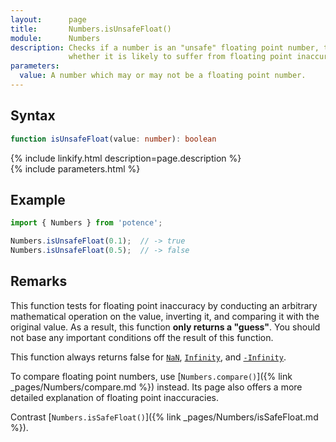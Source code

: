 ```yaml
---
layout:      page
title:       Numbers.isUnsafeFloat()
module:      Numbers
description: Checks if a number is an "unsafe" floating point number, that is
             whether it is likely to suffer from floating point inaccuracies.
parameters:
  value: A number which may or may not be a floating point number.
---
```

## Syntax

```ts
function isUnsafeFloat(value: number): boolean
```

<div class="description">{% include linkify.html description=page.description %}</div>
{% include parameters.html %}

## Example

```ts
import { Numbers } from 'potence';

Numbers.isUnsafeFloat(0.1);  // -> true
Numbers.isUnsafeFloat(0.5);  // -> false
```

## Remarks

This function tests for floating point inaccuracy by conducting an arbitrary
mathematical operation on the value, inverting it, and comparing it with the
original value. As a result, this function **only returns a "guess"**. You
should not base any important conditions off the result of this function.

This function always returns false for
[`NaN`](https://developer.mozilla.org/en-US/docs/Web/JavaScript/Reference/Global_Objects/Number/NaN),
[`Infinity`](https://developer.mozilla.org/en-US/docs/Web/JavaScript/Reference/Global_Objects/Number/POSITIVE_INFINITY),
and [`-Infinity`](https://developer.mozilla.org/en-US/docs/Web/JavaScript/Reference/Global_Objects/Number/NEGATIVE_INFINITY).

To compare floating point numbers, use
[`Numbers.compare()`]({% link _pages/Numbers/compare.md %})
instead. Its page also offers a more detailed explanation of floating
point inaccuracies.

Contrast [`Numbers.isSafeFloat()`]({% link _pages/Numbers/isSafeFloat.md %}).
